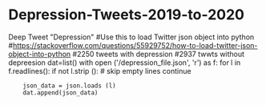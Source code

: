 # Depression-Tweets-2019-to-2020
Deep Tweet "Depression"
#Use this to load Twitter json object into python
#https://stackoverflow.com/questions/55929752/how-to-load-twitter-json-object-into-python
#2250 tweets with depression
#2937 twwts without depreesion
dat=list()
with open ('/depression_file.json', 'r') as f:
    for l in f.readlines():
        if not l.strip (): # skip empty lines
            continue

        json_data = json.loads (l)
        dat.append(json_data)
